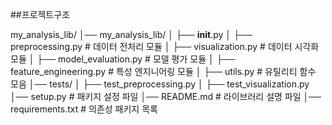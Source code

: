##프로젝트구조

my_analysis_lib/
│── my_analysis_lib/
│   ├── __init__.py
│   ├── preprocessing.py  # 데이터 전처리 모듈
│   ├── visualization.py  # 데이터 시각화 모듈
│   ├── model_evaluation.py  # 모델 평가 모듈
│   ├── feature_engineering.py  # 특성 엔지니어링 모듈
│   ├── utils.py  # 유틸리티 함수 모음
│── tests/
│   ├── test_preprocessing.py
│   ├── test_visualization.py
│── setup.py  # 패키지 설정 파일
│── README.md  # 라이브러리 설명 파일
│── requirements.txt  # 의존성 패키지 목록
